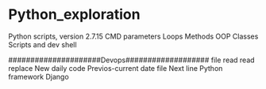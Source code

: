 # Python_exploration
Python scripts, version 2.7.15
CMD parameters
Loops
Methods
OOP
Classes
Scripts and dev shell

#####################Devops###################
file read
read replace
New daily code
Previos-current date file
Next line
Python framework
Django

